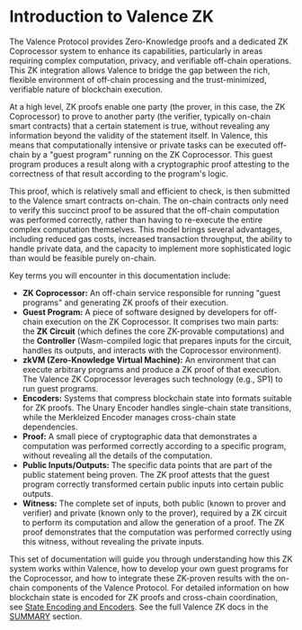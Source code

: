 # Introduction to Valence ZK

The Valence Protocol provides Zero-Knowledge proofs and a dedicated ZK Coprocessor system to enhance its capabilities, particularly in areas requiring complex computation, privacy, and verifiable off-chain operations. This ZK integration allows Valence to bridge the gap between the rich, flexible environment of off-chain processing and the trust-minimized, verifiable nature of blockchain execution.

At a high level, ZK proofs enable one party (the prover, in this case, the ZK Coprocessor) to prove to another party (the verifier, typically on-chain smart contracts) that a certain statement is true, without revealing any information beyond the validity of the statement itself. In Valence, this means that computationally intensive or private tasks can be executed off-chain by a "guest program" running on the ZK Coprocessor. This guest program produces a result along with a cryptographic proof attesting to the correctness of that result according to the program's logic.

This proof, which is relatively small and efficient to check, is then submitted to the Valence smart contracts on-chain. The on-chain contracts only need to verify this succinct proof to be assured that the off-chain computation was performed correctly, rather than having to re-execute the entire complex computation themselves. This model brings several advantages, including reduced gas costs, increased transaction throughput, the ability to handle private data, and the capacity to implement more sophisticated logic than would be feasible purely on-chain.

Key terms you will encounter in this documentation include:

- **ZK Coprocessor:** An off-chain service responsible for running "guest programs" and generating ZK proofs of their execution.
- **Guest Program:** A piece of software designed by developers for off-chain execution on the ZK Coprocessor. It comprises two main parts: the **ZK Circuit** (which defines the core ZK-provable computations) and the **Controller** (Wasm-compiled logic that prepares inputs for the circuit, handles its outputs, and interacts with the Coprocessor environment).
- **zkVM (Zero-Knowledge Virtual Machine):** An environment that can execute arbitrary programs and produce a ZK proof of that execution. The Valence ZK Coprocessor leverages such technology (e.g., SP1) to run guest programs.
- **Encoders:** Systems that compress blockchain state into formats suitable for ZK proofs. The Unary Encoder handles single-chain state transitions, while the Merkleized Encoder manages cross-chain state dependencies.
- **Proof:** A small piece of cryptographic data that demonstrates a computation was performed correctly according to a specific program, without revealing all the details of the computation.
- **Public Inputs/Outputs:** The specific data points that are part of the public statement being proven. The ZK proof attests that the guest program correctly transformed certain public inputs into certain public outputs.
- **Witness:** The complete set of inputs, both public (known to prover and verifier) and private (known only to the prover), required by a ZK circuit to perform its computation and allow the generation of a proof. The ZK proof demonstrates that the computation was performed correctly using this witness, without revealing the private inputs.

This set of documentation will guide you through understanding how this ZK system works within Valence, how to develop your own guest programs for the Coprocessor, and how to integrate these ZK-proven results with the on-chain components of the Valence Protocol. For detailed information on how blockchain state is encoded for ZK proofs and cross-chain coordination, see [State Encoding and Encoders](./07_state_encoding_and_encoders.md). See the full Valence ZK docs in the [SUMMARY](../SUMMARY.md#valence-zk-system) section. 